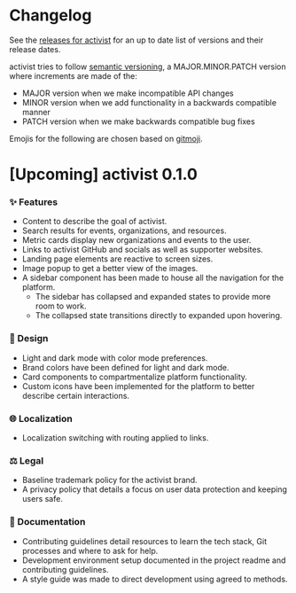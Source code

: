 # Changelog

See the [releases for activist](https://github.com/activist-org/activist/releases) for an up to date list of versions and their release dates.

activist tries to follow [semantic versioning](https://semver.org/), a MAJOR.MINOR.PATCH version where increments are made of the:

- MAJOR version when we make incompatible API changes
- MINOR version when we add functionality in a backwards compatible manner
- PATCH version when we make backwards compatible bug fixes

Emojis for the following are chosen based on [gitmoji](https://gitmoji.dev/).

<!--
### ✨ New Features
### 🎨 Design Changes
### 🐞 Bug Fixes
### ♻️ Code Refactoring
-->

# [Upcoming] activist 0.1.0

### ✨ Features

- Content to describe the goal of activist.
- Search results for events, organizations, and resources.
- Metric cards display new organizations and events to the user.
- Links to activist GitHub and socials as well as supporter websites.
- Landing page elements are reactive to screen sizes.
- Image popup to get a better view of the images.
- A sidebar component has been made to house all the navigation for the platform.
  - The sidebar has collapsed and expanded states to provide more room to work.
  - The collapsed state transitions directly to expanded upon hovering.

### 🎨 Design

- Light and dark mode with color mode preferences.
- Brand colors have been defined for light and dark mode.
- Card components to compartmentalize platform functionality.
- Custom icons have been implemented for the platform to better describe certain interactions.

### 🌐 Localization

- Localization switching with routing applied to links.

### ⚖️ Legal

- Baseline trademark policy for the activist brand.
- A privacy policy that details a focus on user data protection and keeping users safe.

### 📝 Documentation

- Contributing guidelines detail resources to learn the tech stack, Git processes and where to ask for help.
- Development environment setup documented in the project readme and contributing guidelines.
- A style guide was made to direct development using agreed to methods.

